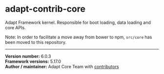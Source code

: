 # adapt-contrib-core
Adapt Framework kernel. Responsible for boot loading, data loading and core APIs.

Note: In order to facilitate a move away from bower to npm, `src/core` has been moved to this repository.

----------------------------
**Version number:** 6.0.3  
**Framework versions:** 5.17.0  
**Author / maintainer:** Adapt Core Team with [contributors](https://github.com/adaptlearning/adapt-contrib-core/graphs/contributors)  
